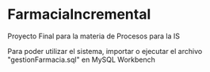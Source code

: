 # FarmaciaIncremental
Proyecto Final para la materia de Procesos para la IS 

Para poder utilizar el sistema, importar o ejecutar el archivo "gestionFarmacia.sql" en MySQL Workbench
